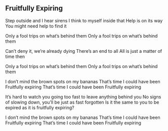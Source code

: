 ## Fruitfully Expiring

Step outside and I hear sirens
I think to myself inside that
Help is on its way
You might need help to find it

Only a fool trips on what’s behind them
Only a fool trips on what’s behind them

Can’t deny it, we’re already dying
There’s an end to all
All is just a matter of time then

Only a fool trips on what’s behind them
Only a fool trips on what’s behind them

I don’t mind the brown spots on my bananas
That’s time I could have been
Fruitfully expiring
That’s time I could have been
Fruitfully expiring

It’s hard to watch you going too fast to leave anything behind you
No signs of slowing down, you’ll be just as fast forgotten
Is it the same to you to be expired as it is fruitfully expiring?

I don’t mind the brown spots on my bananas
That’s time I could have been
Fruitfully expiring
That’s time I could have been
Fruitfully expiring
